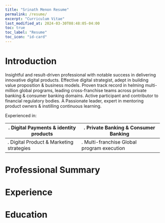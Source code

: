 ```yaml
---
title: "Srinath Menon Resume"
permalink: /resume/
excerpt: "Curriculum Vitae"
last_modified_at: 2024-03-30T08:48:05-04:00
toc: true
toc_label: "Resume"
toc_icon: "id-card"
---
```

# Introduction
Insightful and result-driven professional with notable success in delivering innovative digital products. Effective digital strategist, adept in building value proposition & business models.
Proven track record in helming multi-million global programs, leading cross-franchise teams across private banking & consumer banking domains. Active participant and contributor to financial regulatory bodies. A Passionate leader, expert in mentoring product owners & instilling continuous learning.

Experienced in:

|. Digital Payments & identity products  |. Private Banking & Consumer Banking  |
|---|---|
|. Digital Product & Marketing strategies  |. Multi-franchise Global program execution  |

# Professional Summary

# Experience

# Education
